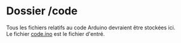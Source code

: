 # Dossier /code
Tous les fichiers relatifs au code Arduino devraient être stockées ici.\
Le fichier [code.ino](/code/src/code.cpp) est le fichier d'entré.